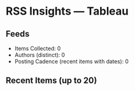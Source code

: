 # RSS Insights — Tableau

## Feeds

- Items Collected: 0
- Authors (distinct): 0
- Posting Cadence (recent items with dates): 0

## Recent Items (up to 20)
